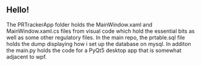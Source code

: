 ## Hello!

The PRTrackerApp folder holds the MainWindow.xaml and MainWindow.xaml.cs files from visual code which hold the essential bits as well as some other regulatory files.
In the main repo, the prtable.sql file holds the dump displaying how i set up the database on mysql. In additon the main.py holds the code for a PyQt5 desktop app
that is somewhat adjacent to wpf.
